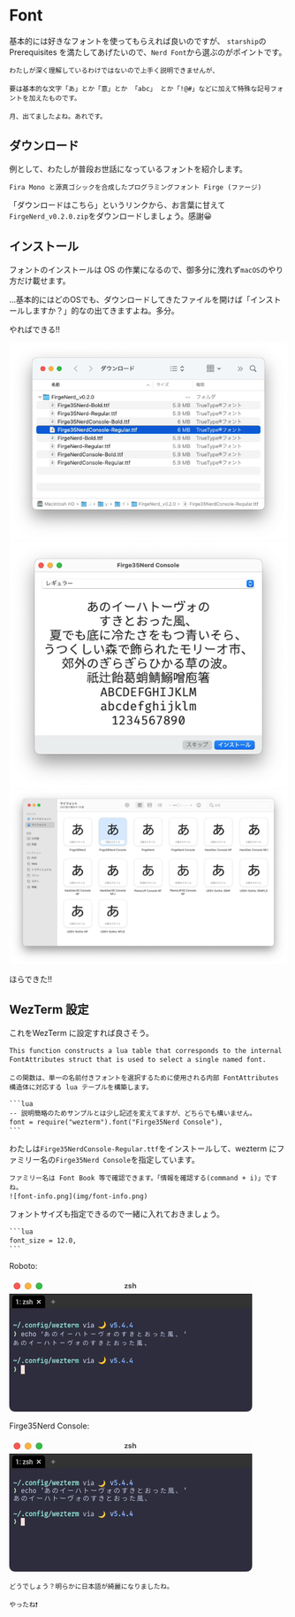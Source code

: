 # Font 
基本的には好きなフォントを使ってもらえれば良いのですが、
`starship`の Prerequisites を満たしてあげたいので、`Nerd Font`から選ぶのがポイントです。

```admonish info
わたしが深く理解しているわけではないので上手く説明できませんが、

要は基本的な文字「あ」とか「意」とか 「abc」 とか「!@#」などに加えて特殊な記号フォントを加えたものです。

月、出てましたよね。あれです。
```

## ダウンロード
例として、わたしが普段お世話になっているフォントを紹介します。

```admonish note title="[GitHub - yuru7/Firge](https://github.com/yuru7/Firge)"
Fira Mono と源真ゴシックを合成したプログラミングフォント Firge (ファージ)
```

「ダウンロードはこちら」というリンクから、お言葉に甘えて`FirgeNerd_v0.2.0.zip`をダウンロードしましょう。感謝😀

## インストール
フォントのインストールは OS の作業になるので、御多分に洩れず`macOS`のやり方だけ載せます。

...基本的にはどのOSでも、ダウンロードしてきたファイルを開けば「インストールしますか？」的なの出てきますよね。多分。

やればできる!!

![font1.png](img/font1.png)
![font2.png](img/font2.png)
![font3.png](img/font3.png)

ほらできた!!

## WezTerm 設定
これをWezTerm に設定すれば良さそう。

```admonish example title="(wezterm.font)[https://wezfurlong.org/wezterm/config/lua/wezterm/font.html]"
This function constructs a lua table that corresponds to the internal FontAttributes struct that is used to select a single named font.

この関数は、単一の名前付きフォントを選択するために使用される内部 FontAttributes 構造体に対応する lua テーブルを構築します。
```

~~~admonish example title="wezterm.lua"
```lua
-- 説明簡略のためサンプルとは少し記述を変えてますが、どちらでも構いません。
font = require("wezterm").font("Firge35Nerd Console"),
```
~~~

わたしは`Firge35NerdConsole-Regular.ttf`をインストールして、wezterm にファミリー名の`Firge35Nerd Console`を指定しています。

```admonish info
ファミリー名は Font Book 等で確認できます。「情報を確認する(command + i)」ですね。
![font-info.png](img/font-info.png)
```

フォントサイズも指定できるので一緒に入れておきましょう。

~~~admonish example title="wezterm.lua"
```lua
font_size = 12.0,
```
~~~

Roboto:

![font-roboto.png](img/font-roboto.png)

Firge35Nerd Console:

![font-firge.png](img/font-firge.png)

```admonish success
どうでしょう？明らかに日本語が綺麗になりましたね。

やったね❗️
```
